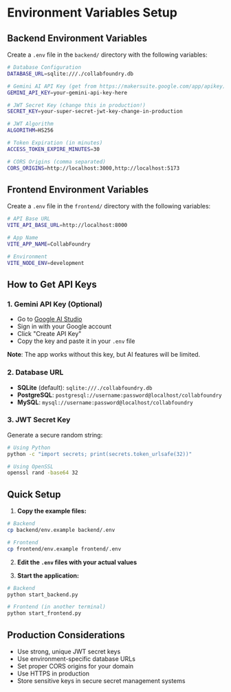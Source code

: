 # Environment Variables Setup

## Backend Environment Variables

Create a `.env` file in the `backend/` directory with the following variables:

```bash
# Database Configuration
DATABASE_URL=sqlite:///./collabfoundry.db

# Gemini AI API Key (get from https://makersuite.google.com/app/apikey)
GEMINI_API_KEY=your-gemini-api-key-here

# JWT Secret Key (change this in production!)
SECRET_KEY=your-super-secret-jwt-key-change-in-production

# JWT Algorithm
ALGORITHM=HS256

# Token Expiration (in minutes)
ACCESS_TOKEN_EXPIRE_MINUTES=30

# CORS Origins (comma separated)
CORS_ORIGINS=http://localhost:3000,http://localhost:5173
```

## Frontend Environment Variables

Create a `.env` file in the `frontend/` directory with the following variables:

```bash
# API Base URL
VITE_API_BASE_URL=http://localhost:8000

# App Name
VITE_APP_NAME=CollabFoundry

# Environment
VITE_NODE_ENV=development
```

## How to Get API Keys

### 1. Gemini API Key (Optional)
- Go to [Google AI Studio](https://makersuite.google.com/app/apikey)
- Sign in with your Google account
- Click "Create API Key"
- Copy the key and paste it in your `.env` file

**Note**: The app works without this key, but AI features will be limited.

### 2. Database URL
- **SQLite** (default): `sqlite:///./collabfoundry.db`
- **PostgreSQL**: `postgresql://username:password@localhost/collabfoundry`
- **MySQL**: `mysql://username:password@localhost/collabfoundry`

### 3. JWT Secret Key
Generate a secure random string:
```bash
# Using Python
python -c "import secrets; print(secrets.token_urlsafe(32))"

# Using OpenSSL
openssl rand -base64 32
```

## Quick Setup

1. **Copy the example files:**
```bash
# Backend
cp backend/env.example backend/.env

# Frontend
cp frontend/env.example frontend/.env
```

2. **Edit the `.env` files with your actual values**

3. **Start the application:**
```bash
# Backend
python start_backend.py

# Frontend (in another terminal)
python start_frontend.py
```

## Production Considerations

- Use strong, unique JWT secret keys
- Use environment-specific database URLs
- Set proper CORS origins for your domain
- Use HTTPS in production
- Store sensitive keys in secure secret management systems
